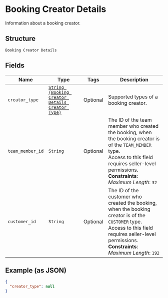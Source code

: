 
# Booking Creator Details

Information about a booking creator.

## Structure

`Booking Creator Details`

## Fields

| Name | Type | Tags | Description |
|  --- | --- | --- | --- |
| `creator_type` | [`String (Booking Creator Details Creator Type)`](../../doc/models/booking-creator-details-creator-type.md) | Optional | Supported types of a booking creator. |
| `team_member_id` | `String` | Optional | The ID of the team member who created the booking, when the booking creator is of the `TEAM_MEMBER` type.<br>Access to this field requires seller-level permissions.<br>**Constraints**: *Maximum Length*: `32` |
| `customer_id` | `String` | Optional | The ID of the customer who created the booking, when the booking creator is of the `CUSTOMER` type.<br>Access to this field requires seller-level permissions.<br>**Constraints**: *Maximum Length*: `192` |

## Example (as JSON)

```json
{
  "creator_type": null
}
```

